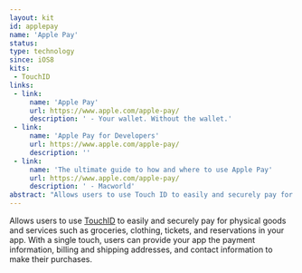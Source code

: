 ```yaml
---
layout: kit
id: applepay
name: 'Apple Pay'
status:
type: technology
since: iOS8
kits:
 - TouchID
links:
 - link:
     name: 'Apple Pay'
     url: https://www.apple.com/apple-pay/
     description: ' - Your wallet. Without the wallet.'
 - link:
     name: 'Apple Pay for Developers'
     url: https://www.apple.com/apple-pay/
     description: ''
 - link:
     name: 'The ultimate guide to how and where to use Apple Pay'
     url: https://www.apple.com/apple-pay/
     description: ' - Macworld'
abstract: "Allows users to use Touch ID to easily and securely pay for physical goods and services such as groceries, clothing, tickets, and reservations in your app."
---
```


Allows users to use [TouchID](/TouchID) to easily and securely pay for physical goods and services such as groceries, clothing, tickets, and reservations in your app. With a single touch, users can provide your app the payment information, billing and shipping addresses, and contact information to make their purchases.
